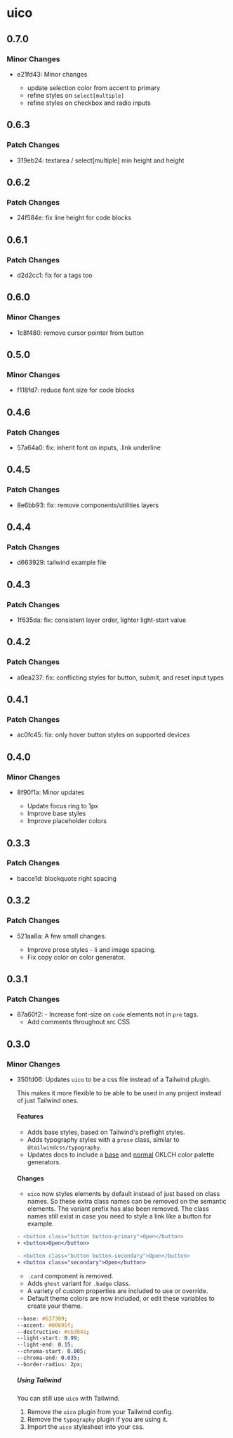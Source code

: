 # uico

## 0.7.0

### Minor Changes

- e21fd43: Minor changes

  - update selection color from accent to primary
  - refine styles on `select[multiple]`
  - refine styles on checkbox and radio inputs

## 0.6.3

### Patch Changes

- 319eb24: textarea / select[multiple] min height and height

## 0.6.2

### Patch Changes

- 24f584e: fix line height for code blocks

## 0.6.1

### Patch Changes

- d2d2cc1: fix for a tags too

## 0.6.0

### Minor Changes

- 1c8f480: remove cursor pointer from button

## 0.5.0

### Minor Changes

- f118fd7: reduce font size for code blocks

## 0.4.6

### Patch Changes

- 57a64a0: fix: inherit font on inputs, .link underline

## 0.4.5

### Patch Changes

- 8e6bb93: fix: remove components/utilities layers

## 0.4.4

### Patch Changes

- d663929: tailwind example file

## 0.4.3

### Patch Changes

- 1f635da: fix: consistent layer order, lighter light-start value

## 0.4.2

### Patch Changes

- a0ea237: fix: conflicting styles for button, submit, and reset input types

## 0.4.1

### Patch Changes

- ac0fc45: fix: only hover button styles on supported devices

## 0.4.0

### Minor Changes

- 8f90f1a: Minor updates

  - Update focus ring to 1px
  - Improve base styles
  - Improve placeholder colors

## 0.3.3

### Patch Changes

- bacce1d: blockquote right spacing

## 0.3.2

### Patch Changes

- 521aa6a: A few small changes.

  - Improve prose styles - li and image spacing.
  - Fix copy color on color generator.

## 0.3.1

### Patch Changes

- 87a60f2: - Increase font-size on `code` elements not in `pre` tags.
  - Add comments throughout src CSS

## 0.3.0

### Minor Changes

- 350fd06: Updates `uico` to be a css file instead of a Tailwind plugin.

  This makes it more flexible to be able to be used in any project instead of just Tailwind ones.

  #### Features

  - Adds base styles, based on Tailwind's preflight styles.
  - Adds typography styles with a `prose` class, similar to `@tailwindcss/typography`.
  - Updates docs to include a [base](https://uico.robino.dev/#theme) and [normal](https://uico.robino.dev/color-generator) OKLCH color palette generators.

  #### Changes

  - `uico` now styles elements by default instead of just based on class names. So these extra class names can be removed on the semantic elements. The variant prefix has also been removed. The class names still exist in case you need to style a link like a button for example.

  ```diff
  - <button class="button button-primary">Open</button>
  + <button>Open</button>

  - <button class="button button-secondary">Open</button>
  + <button class="secondary">Open</button>
  ```

  - `.card` component is removed.
  - Adds `ghost` variant for `.badge` class.
  - A variety of custom properties are included to use or override.
  - Default theme colors are now included, or edit these variables to create your theme.

  ```css
  --base: #637389;
  --accent: #00695f;
  --destructive: #cb304a;
  --light-start: 0.99;
  --light-end: 0.15;
  --chroma-start: 0.005;
  --chroma-end: 0.035;
  --border-radius: 2px;
  ```

  ##### Using Tailwind

  You can still use `uico` with Tailwind.

  1. Remove the `uico` plugin from your Tailwind config.
  2. Remove the `typography` plugin if you are using it.
  3. Import the `uico` stylesheet into your css.
